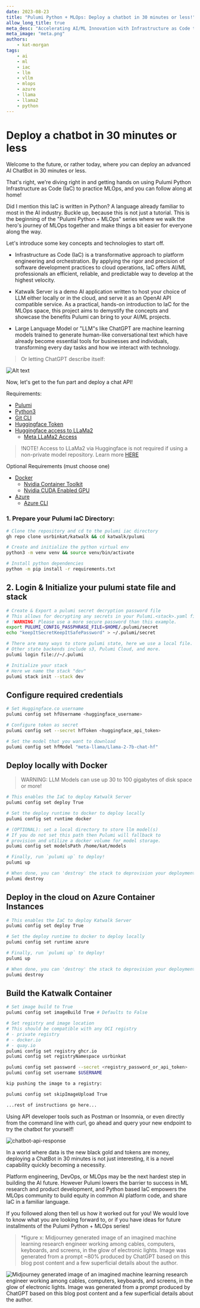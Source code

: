 ```yaml
---
date: 2023-08-23
title: "Pulumi Python + MLOps: Deploy a chatbot in 30 minutes or less!"
allow_long_title: true
meta_desc: "Accelerating AI/ML Innovation with Infrastructure as Code through a Hands-On Journey to deploy your own chatbot."
meta_image: "meta.png"
authors:
    - kat-morgan
tags:
    - ai
    - ml
    - iac
    - llm
    - vllm
    - mlops
    - azure
    - llama
    - llama2
    - python
---
```


# Deploy a chatbot in 30 minutes or less

Welcome to the future, or rather today, where *you* can deploy an advanced AI ChatBot in 30 minutes or less.

That's right, we're diving right in and getting hands on using Pulumi Python Infrastructure as Code (IaC) to practice MLOps, and you can follow along at home!

Did I mention this IaC is written in Python? A language already familiar to most in the AI industry. Buckle up, because this is not just a tutorial. This is the beginning of the "Pulumi Python + MLOps" series where we walk the hero's journey of MLOps together and make things a bit easier for everyone along the way.

Let's introduce some key concepts and technologies to start off.

- Infrastructure as Code (IaC) is a transformative approach to platform engineering and orchestration. By applying the rigor and precision of software development practices to cloud operations, IaC offers AI/ML professionals an efficient, reliable, and predictable way to develop at the highest velocity.

- Katwalk Server is a demo AI application written to host your choice of LLM either locally or in the cloud, and serve it as an OpenAI API compatible service. As a practical, hands-on introduction to IaC for the MLOps space, this project aims to demystify the concepts and showcase the benefits Pulumi can bring to your AI/ML projects.

- Large Language Model or "LLM"s like ChatGPT are machine learning models trained to generate human-like conversational text which have already become essential tools for businesses and individuals, transforming every day tasks and how we interact with technology.

> Or letting ChatGPT describe itself:

![Alt text](image-1.png)

Now, let's get to the fun part and deploy a chat API!

Requirements:

* [Pulumi](https://www.pulumi.com/docs/install/)
* [Python3](https://www.python.org/downloads/)
* [Git CLI](https://git-scm.com/book/en/v2/Getting-Started-Installing-Git)
* [Huggingface Token](https://huggingface.co/docs/transformers.js/guides/private)
* [Huggingface access to LLaMa2](https://huggingface.co/meta-llama)
  * [Meta LLaMa2 Access](https://ai.meta.com/resources/models-and-libraries/llama-downloads/)

> !NOTE! Access to LLaMa2 via Huggingface is not required if using a non-private model repository. Learn more [HERE](https://huggingface.co/docs/transformers.js/guides/private)

Optional Requirements (must choose one)

* [Docker](https://docs.docker.com/engine/install/)
  * [Nvidia Container Toolkit](https://docs.nvidia.com/datacenter/cloud-native/container-toolkit/latest/install-guide.html)
  * [Nvidia CUDA Enabled GPU](https://developer.nvidia.com/cuda-gpus)
* [Azure](https://azure.microsoft.com/en-us)
  * [Azure CLI](https://learn.microsoft.com/en-us/cli/azure/install-azure-cli)


### 1. Prepare your Pulumi IaC Directory:

```bash
# Clone the repository and cd to the pulumi iac directory
gh repo clone usrbinkat/katwalk && cd katwalk/pulumi

# Create and initialize the python virtual env
python3 -m venv venv && source venv/bin/activate

# Install python dependencies
python -m pip install -r requirements.txt
```

## 2. Login & Initialize your pulumi state file and stack

```bash
# Create & Export a pulumi secret decryption password file
# This allows for decrypting any secrets in your Pulumi.<stack>.yaml file
# !WARNING! Please use a more secure password than this example.
export PULUMI_CONFIG_PASSPHRASE_FILE=$HOME/.pulumi/secret
echo "keepItSecretKeepItSafePassword" > ~/.pulumi/secret

# There are many ways to store pulumi state, here we use a local file.
# Other state backends include s3, Pulumi Cloud, and more.
pulumi login file://~/.pulumi

# Initialize your stack
# Here we name the stack "dev"
pulumi stack init --stack dev
```


## Configure required credentials

```bash
# Set Huggingface.co username
pulumi config set hfUsername <huggingface_username>

# Configure token as secret
pulumi config set --secret hfToken <huggingface_api_token>

# Set the model that you want to download
pulumi config set hfModel "meta-llama/Llama-2-7b-chat-hf"
```

## Deploy locally with Docker

> WARNING: LLM Models can use up 30 to 100 gigabytes of disk space or more!

```bash
# This enables the IaC to deploy Katwalk Server
pulumi config set deploy True

# Set the deploy runtime to docker to deploy locally
pulumi config set runtime docker

# (OPTIONAL): set a local directory to store llm model(s)
# If you do not set this path then Pulumi will fallback to
# provision and utilize a docker volume for model storage.
pulumi config set modelsPath /home/kat/models

# Finally, run `pulumi up` to deploy!
pulumi up

# When done, you can 'destroy' the stack to deprovision your deployment
pulumi destroy
```

## Deploy in the cloud on Azure Container Instances

```bash
# This enables the IaC to deploy Katwalk Server
pulumi config set deploy True

# Set the deploy runtime to docker to deploy locally
pulumi config set runtime azure

# Finally, run `pulumi up` to deploy!
pulumi up

# When done, you can 'destroy' the stack to deprovision your deployment
pulumi destroy
```

## Build the Katwalk Container

```bash
# Set image build to True
pulumi config set imageBuild True # Defaults to False

# Set registry and image location
# This should be compatible with any OCI registry
# - private registry
# - docker.io
# - quay.io
pulumi config set registry ghcr.io
pulumi config set registryNamespace usrbinkat

pulumi config set password --secret <registry_password_or_api_token>
pulumi config set username $USERNAME

kip pushing the image to a registry:

pulumi config set skipImageUpload True
```


```txt
...rest of instructions go here...
```

Using API developer tools such as Postman or Insomnia, or even directly from the command line with curl, go ahead and query your new endpoint to try the chatbot for yourself!

![chatbot-api-response](./chatbot-api-prompt.png)

In a world where data is the new black gold and tokens are money, deploying a ChatBot in 30 minutes is not just interesting, it is a novel capability quickly becoming a necessity.

Platform engineering, DevOps, or MLOps may be the next hardest step in building the AI future. However Pulumi lowers the barrier to success in ML research and product development, and Python based IaC empowers the MLOps community to build equity in common AI platform code, and share IaC in a familiar language.

If you followed along then tell us how it worked out for you! We would love to know what you are looking forward to, or if you have ideas for future installments of the Pulumi Python + MLOps series!

> *figure x: Midjourney generated image of an imagined machine learning research engineer working among cables, computers, keyboards, and screens, in the glow of electronic lights. Image was generated from a prompt ~80% produced by ChatGPT based on this blog post content and a few superficial details about the author.

![Midjourney generated image of an imagined machine learning research engineer working among cables, computers, keyboards, and screens, in the glow of electronic lights. Image was generated from a prompt produced by ChatGPT based on this blog post content and a few superficial details about the author.](image-2.png)
